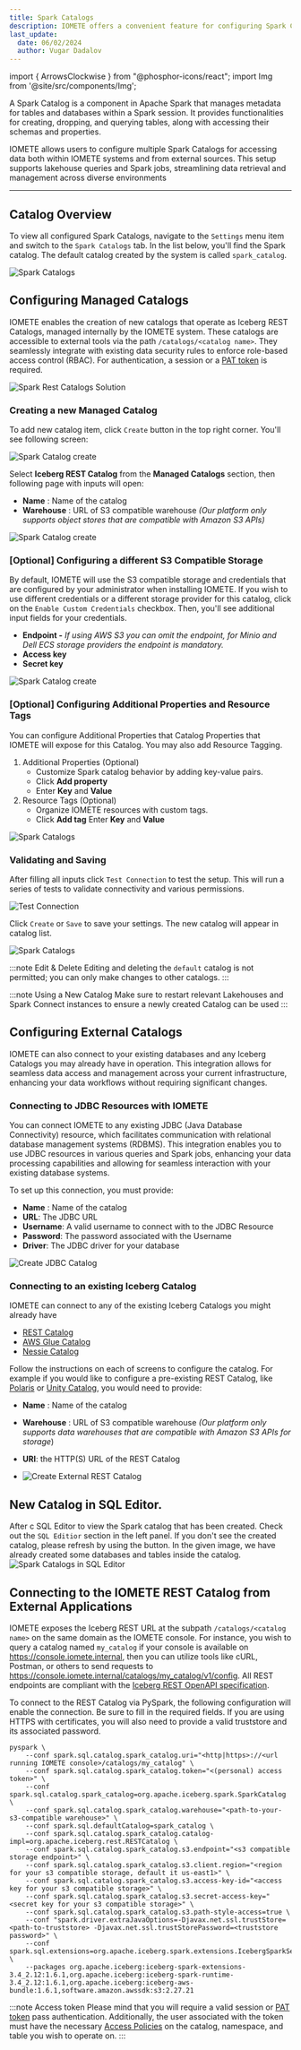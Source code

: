 ```yaml
---
title: Spark Catalogs
description: IOMETE offers a convenient feature for configuring Spark Catalogs interface.
last_update:
  date: 06/02/2024
  author: Vugar Dadalov
---
```


import { ArrowsClockwise } from "@phosphor-icons/react";
import Img from '@site/src/components/Img';


A Spark Catalog is a component in Apache Spark that manages metadata for tables and databases within a Spark session. It provides functionalities for creating, dropping, and querying tables, along with accessing their schemas and properties.

IOMETE allows users to configure multiple Spark Catalogs for accessing data both within IOMETE systems and from external sources. This setup supports lakehouse queries and Spark jobs, streamlining data retrieval and management across diverse environments

----
## Catalog Overview

To view all configured Spark Catalogs, navigate to the `Settings` menu item and switch to the `Spark Catalogs` tab.
In the list below, you'll find the Spark catalog. The default catalog created by the system is called `spark_catalog`.

<Img src="/img/user-guide/spark-catalogs/catalog-list.png" alt="Spark Catalogs" />

## Configuring Managed Catalogs

IOMETE enables the creation of new catalogs that operate as Iceberg REST Catalogs, managed internally by the IOMETE system. 
These catalogs are accessible to external tools via the path `/catalogs/<catalog name>`. 
They seamlessly integrate with existing data security rules to enforce role-based access control (RBAC). 
For authentication, a session or a [PAT token](create-a-personal-access-token.md) is required.

<Img src="/img/user-guide/spark-catalogs/rest-catalog-sol.png" alt="Spark Rest Catalogs Solution" />

### Creating a new Managed Catalog

To add new catalog item, click `Create` button in the top right corner. You'll see following screen:

<Img src="/img/user-guide/spark-catalogs/spark-catalogs-create.png" alt="Spark Catalog create" maxWidth="600px"/>

Select **Iceberg REST Catalog** from the **Managed Catalogs** section, then following page with inputs will open:

- **Name** : Name of the catalog
- **Warehouse** : URL of S3 compatible warehouse _(Our platform only supports object stores that are compatible with Amazon S3 APIs)_

<Img src="/img/user-guide/spark-catalogs/rest-catalog-create.png" alt="Spark Catalog create" maxWidth="600px"/>

### [Optional] Configuring a different S3 Compatible Storage
By default, IOMETE will use the S3 compatible storage and credentials that are configured by your administrator when installing IOMETE. 
If you wish to use different credentials or a different storage provider for this catalog,
click on the `Enable Custom Credentials` checkbox. Then, you'll see additional input fields for your credentials.

- **Endpoint -** _If using AWS S3 you can omit the endpoint, for Minio and Dell ECS storage providers the endpoint is mandatory._
- **Access key**
- **Secret key**

<Img src="/img/user-guide/spark-catalogs/spark-custom-credentials.png" alt="Spark Catalog create" maxWidth="600px"/>

### [Optional] Configuring Additional Properties and Resource Tags 

You can configure Additional Properties that Catalog Properties that IOMETE will expose for this Catalog. You may also
add Resource Tagging.

1. Additional Properties (Optional)
   - Customize Spark catalog behavior by adding key-value pairs.
   - Click **Add property**
   - Enter **Key** and **Value**
2. Resource Tags (Optional)
   - Organize IOMETE resources with custom tags. 
   - Click **Add tag**
   Enter **Key** and **Value**

<Img src="/img/user-guide/spark-catalogs/catalogs-additional.png" alt="Spark Catalogs" maxWidth="600px"/>

### Validating and Saving

After filling all inputs click `Test Connection` to test the setup. This will run a series of tests to validate connectivity
and various permissions.

<Img src="/img/user-guide/spark-catalogs/catalog-test-connection.png" alt="Test Connection" maxWidth="600px"/>

Click `Create` or `Save` to save your settings. The new catalog will appear in catalog list.

<Img src="/img/user-guide/spark-catalogs/catalog-landing.png" alt="Spark Catalogs" maxWidth="600px"/>

:::note Edit & Delete
Editing and deleting the `default` catalog is not permitted; you can only make changes to other catalogs.
:::

:::note Using a New Catalog
Make sure to restart relevant Lakehouses and Spark Connect instances to ensure a newly created Catalog can be used 
:::

## Configuring External Catalogs

IOMETE can also connect to your existing databases and any Iceberg Catalogs you may already have in operation. This integration allows for seamless data access and management across your current infrastructure, enhancing your data workflows without requiring significant changes.

### Connecting to JDBC Resources with IOMETE

You can connect IOMETE to any existing JDBC (Java Database Connectivity) resource, which facilitates communication with relational database management systems (RDBMS). This integration enables you to use JDBC resources in various queries and Spark jobs, enhancing your data processing capabilities and allowing for seamless interaction with your existing database systems.

To set up this connection, you must provide:

- **Name** : Name of the catalog
- **URL**: The JDBC URL
- **Username**: A valid username to connect with to the JDBC Resource 
- **Password**: The password associated with the Username 
- **Driver**: The JDBC driver for your database

<Img src="/img/user-guide/spark-catalogs/create-jdbc-catalog.png" alt="Create JDBC Catalog" />

### Connecting to an existing Iceberg Catalog

IOMETE can connect to any of the existing Iceberg Catalogs you might already have

- [REST Catalog](https://www.tabular.io/apache-iceberg-cookbook/getting-started-catalog-background/)
- [AWS Glue Catalog](https://iceberg.apache.org/docs/1.5.1/aws/#glue-catalog/)
- [Nessie Catalog](https://iceberg.apache.org/docs/1.5.1/nessie/)

Follow the instructions on each of screens to configure the catalog. 
For example if you would like to configure
a pre-existing REST Catalog, like [Polaris](https://www.snowflake.com/en/blog/introducing-polaris-catalog/) or 
[Unity Catalog](https://www.databricks.com/product/unity-catalog), you would need to provide:

- **Name** : Name of the catalog
- **Warehouse** : URL of S3 compatible warehouse _(Our platform only supports data warehouses that are compatible with Amazon S3 APIs for storage_)
- **URI**: the HTTP(S) URL of the REST Catalog

- <Img src="/img/user-guide/spark-catalogs/create-external-rest-catalog.png" alt="Create External REST Catalog" />

## New Catalog in SQL Editor.

After c  SQL Editor to view the Spark catalog that has been created.
Check out the `SQL Editior` section in the left panel. If you don't see the created catalog, please refresh by using the <ArrowsClockwise size={16} /> button.
In the given image, we have already created some databases and tables inside the catalog.
<Img src="/img/user-guide/spark-catalogs/sqleditor.png" alt="Spark Catalogs in SQL Editor" maxWidth="600px"/>

## Connecting to the IOMETE REST Catalog from External Applications

IOMETE exposes the Iceberg REST URL at the subpath `/catalogs/<catalog name>` on the same domain as the IOMETE console.
For instance, you wish to query a catalog named `my_catalog` if your console is available on https://console.iomete.internal, then
you can utilize tools like cURL, Postman, or others to send requests to https://console.iomete.internal/catalogs/my_catalog/v1/config.
All REST endpoints are compliant with the [Iceberg REST OpenAPI specification](https://github.com/apache/iceberg/blob/apache-iceberg-1.6.1/open-api/rest-catalog-open-api.yaml).

To connect to the REST Catalog via PySpark, the following configuration will enable the connection. Be sure to fill in the required fields. 
If you are using HTTPS with certificates, you will also need to provide a valid truststore and its associated password.

```shell
pyspark \
    --conf spark.sql.catalog.spark_catalog.uri="<http|https>://<url running IOMETE console>/catalogs/my_catalog" \
    --conf spark.sql.catalog.spark_catalog.token="<(personal) access token>" \
    --conf spark.sql.catalog.spark_catalog=org.apache.iceberg.spark.SparkCatalog \
    --conf spark.sql.catalog.spark_catalog.warehouse="<path-to-your-s3-compatible warehouse>" \
    --conf spark.sql.defaultCatalog=spark_catalog \
    --conf spark.sql.catalog.spark_catalog.catalog-impl=org.apache.iceberg.rest.RESTCatalog \
    --conf spark.sql.catalog.spark_catalog.s3.endpoint="<s3 compatible storage endpoint>" \
    --conf spark.sql.catalog.spark_catalog.s3.client.region="<region for your s3 compatible storage, default it us-east1>" \
    --conf spark.sql.catalog.spark_catalog.s3.access-key-id="<access key for your s3 compatible storage>" \
    --conf spark.sql.catalog.spark_catalog.s3.secret-access-key="<secret key for your s3 compatible storage>" \
    --conf spark.sql.catalog.spark_catalog.s3.path-style-access=true \
    --conf "spark.driver.extraJavaOptions=-Djavax.net.ssl.trustStore=<path-to-truststore> -Djavax.net.ssl.trustStorePassword=<truststore password>" \
    --conf spark.sql.extensions=org.apache.iceberg.spark.extensions.IcebergSparkSessionExtensions \
    --packages org.apache.iceberg:iceberg-spark-extensions-3.4_2.12:1.6.1,org.apache.iceberg:iceberg-spark-runtime-3.4_2.12:1.6.1,org.apache.iceberg:iceberg-aws-bundle:1.6.1,software.amazon.awssdk:s3:2.27.21
```

:::note Access token
Please mind that you will require a valid session or [PAT token](create-a-personal-access-token.md) pass authentication. 
Additionally, the user associated with the token must have the necessary [Access Policies](../user-guide/data-security/access-policy.mdx) on the catalog, namespace, and table you wish to operate on.
:::
